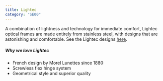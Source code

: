 ```yaml
---
title: Lightec
category: "SE00"
---
```


<div class="employee-heading">
A combination of lightness and technology for immediate comfort, Lightec optical frames are made entirely from stainless steel, with designs that are astonishing and comfortable. See the Lightec designs <a href="https://morel-france.com/morel-lightec/">here</a>.
</div>

##### Why we love Lightec

- French design by Morel Lunettes since 1880
- Screwless flex hinge system
- Geometrical style and superior quality
